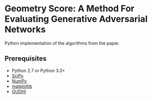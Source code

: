 # Geometry Score: A Method For Evaluating Generative Adversarial Networks
Python implementation of the algorithms from the paper.

## Prerequisites

- Python 2.7 or Python 3.3+
- [SciPy](http://www.scipy.org/install.html)
- [NumPy](http://www.numpy.org/)
- [matplotlib](https://matplotlib.org/users/installing.html)
- [GUDHI](http://gudhi.gforge.inria.fr/python/latest/installation.html)
